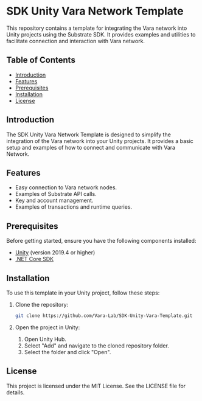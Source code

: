 # SDK Unity Vara Network Template

This repository contains a template for integrating the Vara network into Unity projects using the Substrate SDK. It provides examples and utilities to facilitate connection and interaction with Vara network.

## Table of Contents

- [Introduction](#introduction)
- [Features](#features)
- [Prerequisites](#prerequisites)
- [Installation](#installation)
- [License](#license)

## Introduction

The SDK Unity Vara Network Template is designed to simplify the integration of the Vara network into your Unity projects. It provides a basic setup and examples of how to connect and communicate with Vara Network.

## Features

- Easy connection to Vara network nodes.
- Examples of Substrate API calls.
- Key and account management.
- Examples of transactions and runtime queries.

## Prerequisites

Before getting started, ensure you have the following components installed:

- [Unity](https://unity.com/) (version 2019.4 or higher)
- [.NET Core SDK](https://dotnet.microsoft.com/download)

## Installation

To use this template in your Unity project, follow these steps:

1. Clone the repository:

   ```sh
   git clone https://github.com/Vara-Lab/SDK-Unity-Vara-Template.git

2. Open the project in Unity:

    1. Open Unity Hub.
    2. Select "Add" and navigate to the cloned repository folder.
    3. Select the folder and click "Open".


## License
This project is licensed under the MIT License. See the LICENSE file for details.